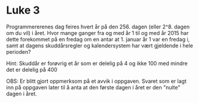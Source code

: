 # Luke 3

Programmererenes dag feires hvert år på den 256. dagen (eller 2^8. dagen om du vil) i året. Hvor mange ganger fra og med år 1 til og med år 2015 har dette forekommet på en fredag om en antar at 1. januar år 1 var en fredag i, samt at dagens skuddårsregler og kalendersystem har vært gjeldende i hele perioden?

Hint: Skuddår er forøvrig et år som er delelig på 4 og ikke 100 med mindre det er delelig på 400

OBS: Er blitt gjort oppmerksom på et avvik i oppgaven. Svaret som er lagt inn på oppgaven later til å anta at den første dagen i året er den "nulte" dagen i året.
